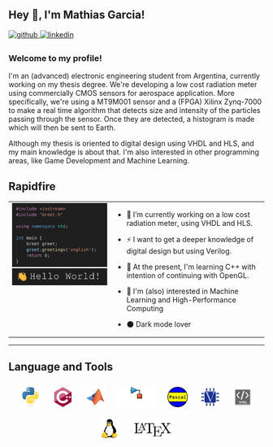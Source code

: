 ## Hey 👋, I'm Mathias Garcia!      

<a href="https://github.com/msebgarcia" target="_blank">
<img src=https://img.shields.io/badge/github-%2324292e.svg?&style=for-the-badge&logo=github&logoColor=white alt=github style="margin-bottom: 5px;" />
<a href="https://www.linkedin.com/in/mathiasgarciag" target="_blank">
<img src=https://img.shields.io/badge/linkedin-%231E77B5.svg?&style=for-the-badge&logo=linkedin&logoColor=white alt=linkedin style="margin-bottom: 5px;" /> </a> 

### Welcome to my profile!
I'm an (advanced) electronic engineering student from Argentina, currently working on my thesis degree. We're developing a low cost radiation meter using commercially CMOS sensors for aerospace application. More specifically, we're using a MT9M001 sensor and a (FPGA) Xilinx Zynq-7000 to make a real time algorithm that detects size and intensity of the particles passing through the sensor. Once they are detected, a histogram is made which will then be sent to Earth. 

Although my thesis is oriented to digital design using VHDL and HLS, and my main knowledge is about that. I'm also interested in other programming areas, like Game Development and Machine Learning.

## Rapidfire 

<table><tr><td valign="top" width="40%"> 
<div align="center"> <img src="hello.gif" align="center" style="width: 100%" /> </div>   </td>

<td valign="top" width="60%">

- 🔭 I’m currently working on a low cost radiation meter, using VHDL and HLS.

- ⚡ I want to get a deeper knowledge of digital design but using Verilog.

- 🌱 At the present, I'm learning C++ with intention of continuing with OpenGL.
- 🤖 I'm (also) interested in Machine Learning and High-Performance Computing 
- 🌑 Dark mode lover 
</td></tr></table> 

___

## Language and Tools 

<center>
<img style="margin: 10px" src="python-original.svg" alt="Python" height="40" />
<img style="margin: 10px" src="cplusplus-original.svg" alt="cpp" height="40" /> 
<img style="margin: 10px" src="matlab.svg" alt="MATLAB" height="40" />
<img style="margin: 10px" src="simulink.png" alt="Simulink" height="40" />
<img style="margin: 10px" src="Pascal.png" alt="Pascal" height="40" /> <img style="margin: 10px" src="verilog.svg" alt="Verilog" height="40" />
<img style="margin: 10px" src="vhdl.png" alt="VHDL" height="40" />
<img style="margin: 10px" src="linux-original.svg" alt="Linux" height="40" />
<img style="margin: 10px" src="latex.png" alt="LaTeX" height="40" />
</center>